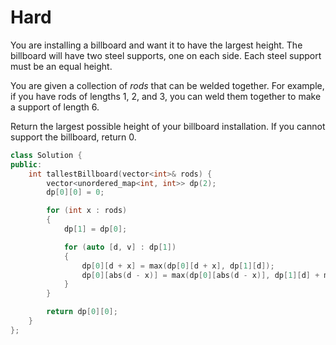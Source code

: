 # Hard

You are installing a billboard and want it to have the largest height. The billboard will have two steel supports, one on each side. Each steel support must be an equal height.

You are given a collection of $rods$ that can be welded together. For example, if you have rods of lengths 1, 2, and 3, you can weld them together to make a support of length 6.

Return the largest possible height of your billboard installation. If you cannot support the billboard, return $0$.

```cpp
class Solution {
public:
    int tallestBillboard(vector<int>& rods) {
        vector<unordered_map<int, int>> dp(2);
        dp[0][0] = 0;

        for (int x : rods)
        {
            dp[1] = dp[0];

            for (auto [d, v] : dp[1])
            {
                dp[0][d + x] = max(dp[0][d + x], dp[1][d]);
                dp[0][abs(d - x)] = max(dp[0][abs(d - x)], dp[1][d] + min(d, x));
            }
        }

        return dp[0][0];
    }
};
```
